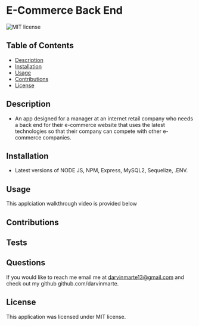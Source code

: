 # E-Commerce Back End 

![MIT license](https://img.shields.io/badge/license-MIT-blue)

## Table of Contents

- [Description](#description)
- [Installation](#installation)
- [Usage](#usage)
- [Contributions](#contributions)
- [License](#license)

## Description

- An app designed for a manager at an internet retail company who needs a back end for their e-commerce website that uses the latest technologies so that their company can compete with other e-commerce companies.

## Installation

- Latest versions of NODE JS, NPM, Express, MySQL2, Sequelize, .ENV. 

## Usage

This applciation walkthrough video is provided below



## Contributions

## Tests

## Questions

If you would like to reach me email me at darvinmarte13@gmail.com and check out my github github.com/darvinmarte.

## License

 This application was licensed under MIT license.
